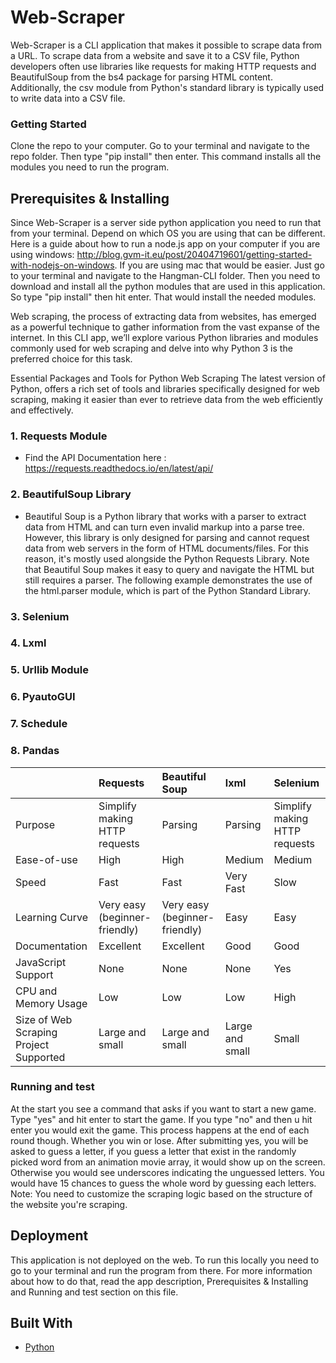 # Web-Scraper

Web-Scraper is a CLI application that makes it possible to scrape data from a URL.
To scrape data from a website and save it to a CSV file, Python developers often use libraries like requests for making HTTP requests and BeautifulSoup from the bs4 package for parsing HTML content. Additionally, the csv module from Python's standard library is typically used to write data into a CSV file.

### Getting Started 

Clone the repo to your computer. Go to your terminal and navigate to the repo folder. Then type "pip install" then enter. This command installs all the modules you need to run the program.

## Prerequisites & Installing

Since Web-Scraper is a server side python application you need to run that from your terminal. Depend on which OS you are using that can be different. Here is a guide about how to run a node.js app on your computer if you are using windows: http://blog.gvm-it.eu/post/20404719601/getting-started-with-nodejs-on-windows. If you are using mac that would be easier. Just go to your terminal and navigate to the Hangman-CLI folder. Then you need to download and install all the python modules that are used in this application. So type "pip install" then hit enter. That would install the needed modules.

Web scraping, the process of extracting data from websites, has emerged as a powerful technique to gather information from the vast expanse of the internet. In this CLI app, we’ll explore various Python libraries and modules commonly used for web scraping and delve into why Python 3 is the preferred choice for this task.

Essential Packages and Tools for Python Web Scraping
The latest version of Python, offers a rich set of tools and libraries specifically designed for web scraping, making it easier than ever to retrieve data from the web efficiently and effectively.

### 1. Requests Module
- Find the API Documentation here : https://requests.readthedocs.io/en/latest/api/
### 2. BeautifulSoup Library
- Beautiful Soup is a Python library that works with a parser to extract data from HTML and can turn even invalid markup into a parse tree. However, this library is only designed for parsing and cannot request data from web servers in the form of HTML documents/files. For this reason, it's mostly used alongside the Python Requests Library. Note that Beautiful Soup makes it easy to query and navigate the HTML but still requires a parser. The following example demonstrates the use of the html.parser module, which is part of the Python Standard Library. 
### 3. Selenium
### 4. Lxml 
### 5. Urllib Module
### 6. PyautoGUI
### 7. Schedule
### 8. Pandas 
||Requests|Beautiful Soup|lxml|Selenium|
|:--- |:--- |:--- |:---|:---|
|Purpose|Simplify making HTTP requests|Parsing|Parsing|Simplify making HTTP requests|
|Ease-of-use|High|High|Medium|Medium|
|Speed|Fast|Fast|Very Fast|Slow|
|Learning Curve|Very easy (beginner-friendly)|Very easy (beginner-friendly)|Easy|Easy|
|Documentation|Excellent|Excellent|Good|Good|
|JavaScript Support|None|None|None|Yes|
|CPU and Memory Usage|Low|Low|Low|High|
|Size of Web Scraping Project Supported|Large and small|Large and small|Large and small|Small|

 
### Running and test

At the start you see a command that asks if you want to start a new game. Type "yes" and hit enter to start the game. If you type "no" and then u hit enter you would exit the game. This process happens at the end of each round though. Whether you win or lose. After submitting yes, you will be asked to guess a letter, if you guess a letter that exist in the randomly picked word from an animation movie array, it would show up on the screen. Otherwise you would see underscores indicating the unguessed letters. You would have 15 chances to guess the whole word by guessing each letters.
Note: You need to customize the scraping logic based on the structure of the website you're scraping. 

## Deployment

This application is not deployed on the web. To run this locally you need to go to your terminal and run the program from there. For more information about how to do that, read the app description, Prerequisites & Installing and Running and test section on this file. 

## Built With

* [Python](https://python.org)